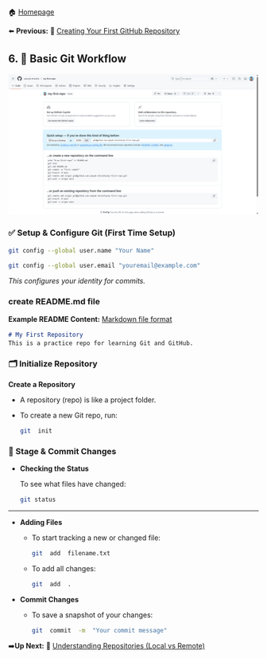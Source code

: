 🏠 [Homepage](../README.md)

⬅️ **Previous:** 🔧 [Creating Your First GitHub Repository](./1-5-creating-first-github-repo.md)

## 6. 🔄 Basic Git Workflow

![first Github Repository](../images/first-repo.png)

### ✅ Setup & Configure Git (First Time Setup)
```bash
git config --global user.name "Your Name"
```
```bash
git config --global user.email "youremail@example.com"
```
_This configures your identity for commits._

### create README.md file
**Example README Content:**
[Markdown file format](../examples/markdown-file-syntax.md)
```markdown
# My First Repository
This is a practice repo for learning Git and GitHub.
```

### 🗂️ Initialize Repository

**Create a Repository**


  - A repository (repo) is like a project folder.

  - To create a new Git repo, run:

    ```bash
    git  init
    ```
### 📂 Stage & Commit Changes

- **Checking the Status**

  To see what files have changed:

    ```bash
    git status
    ```
---
- **Adding Files**

  - To start tracking a new or changed file:

    ```bash
    git  add  filename.txt
    ```

  - To add all changes:

    ```bash
    git  add  .
    ```

- **Commit Changes**

  - To save a snapshot of your changes:

    ```bash
    git  commit  -m  "Your commit message"
    ```


➡️**Up Next:** 📂 [Understanding Repositories (Local vs Remote)](./1-7-local-vs-remote-repo.md)